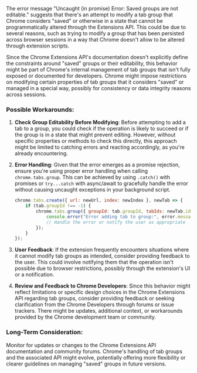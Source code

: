 The error message "Uncaught (in promise) Error: Saved groups are not editable." suggests that there's an attempt to modify a tab group that Chrome considers "saved" or otherwise in a state that cannot be programmatically altered through the Extensions API. This could be due to several reasons, such as trying to modify a group that has been persisted across browser sessions in a way that Chrome doesn't allow to be altered through extension scripts.

Since the Chrome Extensions API's documentation doesn't explicitly define the constraints around "saved" groups or their editability, this behavior might be part of Chrome's internal management of tab groups that isn't fully exposed or documented for developers. Chrome might impose restrictions on modifying certain properties of tab groups that it considers "saved" or managed in a special way, possibly for consistency or data integrity reasons across sessions.

### Possible Workarounds:

1. **Check Group Editability Before Modifying**: Before attempting to add a tab to a group, you could check if the operation is likely to succeed or if the group is in a state that might prevent editing. However, without specific properties or methods to check this directly, this approach might be limited to catching errors and reacting accordingly, as you're already encountering.

2. **Error Handling**: Given that the error emerges as a promise rejection, ensure you're using proper error handling when calling `chrome.tabs.group`. This can be achieved by using `.catch()` with promises or `try...catch` with async/await to gracefully handle the error without causing uncaught exceptions in your background script.

   ```javascript
   chrome.tabs.create({ url: newUrl, index: newIndex }, newTab => {
       if (tab.groupId !== -1) {
           chrome.tabs.group({ groupId: tab.groupId, tabIds: newTab.id }).catch(error => {
               console.error("Error adding tab to group:", error.message);
               // Handle the error or notify the user as appropriate
           });
       }
   });
   ```

3. **User Feedback**: If the extension frequently encounters situations where it cannot modify tab groups as intended, consider providing feedback to the user. This could involve notifying them that the operation isn't possible due to browser restrictions, possibly through the extension's UI or a notification.

4. **Review and Feedback to Chrome Developers**: Since this behavior might reflect limitations or specific design choices in the Chrome Extensions API regarding tab groups, consider providing feedback or seeking clarification from the Chrome Developers through forums or issue trackers. There might be updates, additional context, or workarounds provided by the Chrome development team or community.

### Long-Term Consideration:
Monitor for updates or changes to the Chrome Extensions API documentation and community forums. Chrome's handling of tab groups and the associated API might evolve, potentially offering more flexibility or clearer guidelines on managing "saved" groups in future versions.